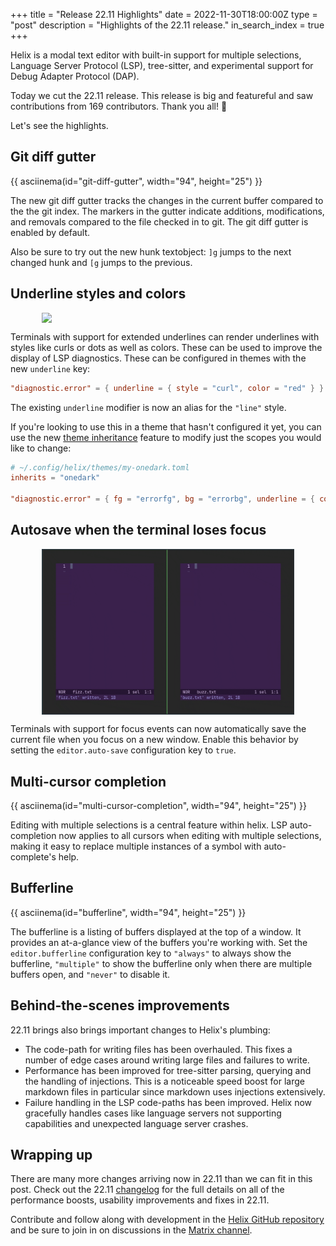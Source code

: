 +++
title = "Release 22.11 Highlights"
date = 2022-11-30T18:00:00Z
type = "post"
description = "Highlights of the 22.11 release."
in_search_index = true
+++

Helix is a modal text editor with built-in support for multiple selections,
Language Server Protocol (LSP), tree-sitter, and experimental support for Debug
Adapter Protocol (DAP).

Today we cut the 22.11 release. This release is big and featureful and saw
contributions from 169 contributors. Thank you all! 🎊

Let's see the highlights.

## Git diff gutter

{{ asciinema(id="git-diff-gutter", width="94", height="25") }}

The new git diff gutter tracks the changes in the current buffer compared to
the the git index. The markers in the gutter indicate additions, modifications,
and removals compared to the file checked in to git. The git diff gutter is
enabled by default.

Also be sure to try out the new hunk textobject: `]g` jumps to the next changed
hunk and `[g` jumps to the previous.

## Underline styles and colors

<img src="/extended-underlines.gif" style="max-width: 80%; display: block; margin-left: auto; margin-right: auto"/>

Terminals with support for extended underlines can render underlines with
styles like curls or dots as well as colors. These can be used to improve the
display of LSP diagnostics. These can be configured in themes with the new
`underline` key:

```toml
"diagnostic.error" = { underline = { style = "curl", color = "red" } }
```

The existing `underline` modifier is now an alias for the `"line"` style.

If you're looking to use this in a theme that hasn't configured it yet, you
can use the new [theme inheritance] feature to modify just the scopes you would
like to change:

```toml
# ~/.config/helix/themes/my-onedark.toml
inherits = "onedark"

"diagnostic.error" = { fg = "errorfg", bg = "errorbg", underline = { color = "red" } }
```

[theme inheritance]: https://docs.helix-editor.com/master/themes.html#inheritance

## Autosave when the terminal loses focus

<img src="/auto-save.gif" style="max-width: 80%; display: block; margin-left: auto; margin-right: auto"/>

Terminals with support for focus events can now automatically save the current
file when you focus on a new window. Enable this behavior by setting the
`editor.auto-save` configuration key to `true`.

## Multi-cursor completion

{{ asciinema(id="multi-cursor-completion", width="94", height="25") }}

Editing with multiple selections is a central feature within helix. LSP
auto-completion now applies to all cursors when editing with multiple
selections, making it easy to replace multiple instances of a symbol with
auto-complete's help.

## Bufferline

{{ asciinema(id="bufferline", width="94", height="25") }}

The bufferline is a listing of buffers displayed at the top of a window. It
provides an at-a-glance view of the buffers you're working with. Set
the `editor.bufferline` configuration key to `"always"` to always show the
bufferline, `"multiple"` to show the bufferline only when there are multiple
buffers open, and `"never"` to disable it.

## Behind-the-scenes improvements

22.11 brings also brings important changes to Helix's plumbing:

* The code-path for writing files has been overhauled. This fixes a number of
  edge cases around writing large files and failures to write.
* Performance has been improved for tree-sitter parsing, querying and the
  handling of injections. This is a noticeable speed boost for large markdown
  files in particular since markdown uses injections extensively.
* Failure handling in the LSP code-paths has been improved. Helix now
  gracefully handles cases like language servers not supporting capabilities
  and unexpected language server crashes.

## Wrapping up

There are many more changes arriving now in 22.11 than we can fit in this post.
Check out the 22.11 [changelog] for the full details on all of the performance
boosts, usability improvements and fixes in 22.11.

Contribute and follow along with development in the [Helix GitHub
repository][helix-git] and be sure to join in on discussions in the [Matrix
channel][matrix].

<script src="/asciinema-player.js"></script>
[changelog]: https://github.com/helix-editor/helix/blob/master/CHANGELOG.md#2211-2022-11-30
[helix-git]: https://github.com/helix-editor/helix/
[matrix]: https://matrix.to/#/#helix-community:matrix.org

